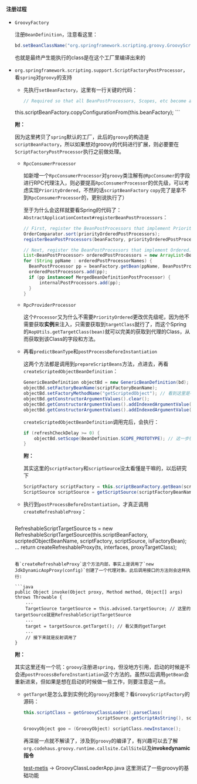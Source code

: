 #### 注册过程

- `GroovyFactory`

  注册`BeanDefinition`，注意看这里：
  
  ```java
  bd.setBeanClassName("org.springframework.scripting.groovy.GroovyScriptFactory");
  ```
  
  也就是最终产生能执行的class是在这个工厂里编译出来的


- `org.springframework.scripting.support.ScriptFactoryPostProcessor`，看`spring`对`groovy`的支持

	- 先执行`setBeanFactory`，这里有一行关键的代码：

	  ```java
	  // Required so that all BeanPostProcessors, Scopes, etc become available.
    this.scriptBeanFactory.copyConfigurationFrom(this.beanFactory);
	  ```
  
    **附：**
  
    因为这里拷贝了`spring`默认的工厂，此后的`groovy`的构造是`scriptBeanFactory`，所以如果想对groovy的代码进行扩展，则必要要在`ScriptFactoryPostProcessor`执行之前做处理。
  
    * `RpcConsumerProcessor`
  
      如新增一个`RpcConsumerProcessor`对`groovy`类注解有`@RpcConsumer`的字段进行RPC代理注入，则必要提高`RpcConsumerProcessor`的优先级，可以考虑实现`PriorityOrdered`，不然的话`scriptBeanFactory` `copy`完了是拿不到`RpcConsumerProcessor`的，更别说执行了）
  
      至于为什么会这样就要看Spring的代码了：`AbstractApplicationContext#registerBeanPostProcessors`：
  
      ```java
      // First, register the BeanPostProcessors that implement PriorityOrdered.
      OrderComparator.sort(priorityOrderedPostProcessors);
      registerBeanPostProcessors(beanFactory, priorityOrderedPostProcessors); // 所以必须要在下面ScriptFactoryPostProcessor构造之前把自定义的Processors优先注册进去
      
      // Next, register the BeanPostProcessors that implement Ordered.
      List<BeanPostProcessor> orderedPostProcessors = new ArrayList<BeanPostProcessor>();
      for (String ppName : orderedPostProcessorNames) {
      	BeanPostProcessor pp = beanFactory.getBean(ppName, BeanPostProcessor.class); // 这里就会构造ScriptFactoryPostProcessor并调用setBeanFactory
      	orderedPostProcessors.add(pp);
      	if (pp instanceof MergedBeanDefinitionPostProcessor) {
      		internalPostProcessors.add(pp);
      	}
      }
      ```
  
    * `RpcProviderProcessor`
  
      这个`Processor`又为什么不需要`PriorityOrdered`更改优先级呢，因为他不需要获取**实例**来注入，只需要获取到`targetClass`就行了，而这个Spring的`AopUtils.getTargetClass(bean)`就可以完美的获取到代理的Class，从而获取到该Class的字段和方法。
  
      
  
  - 再看`predictBeanType`和`postProcessBeforeInstantiation`
  
    这两个方法都是调用到`prepareScriptBeans`方法，点进去，再看`createScriptedObjectBeanDefinition`：
  
    ```java
    GenericBeanDefinition objectBd = new GenericBeanDefinition(bd); // 传进父bd，也就是一开始我们GroovyFactory构建的bd
    objectBd.setFactoryBeanName(scriptFactoryBeanName);
    objectBd.setFactoryMethodName("getScriptedObject"); // 看到这里是不是就和GroovyScriptFactor对应上啦
    objectBd.getConstructorArgumentValues().clear();
    objectBd.getConstructorArgumentValues().addIndexedArgumentValue(0, scriptSource);
    objectBd.getConstructorArgumentValues().addIndexedArgumentValue(1, interfaces);
    ```
  
    `createScriptedObjectBeanDefinition`调用完后，会执行：
  
    ```java
    if (refreshCheckDelay >= 0) {
    	objectBd.setScope(BeanDefinition.SCOPE_PROTOTYPE); // 这一步很重要，此后的脚本热替换要用到
    }
    ```
  
    **附：**
  
    其实这里的`scriptFactory`和`scriptSource`没太看懂是干嘛的，以后研究下
  
    ```java
    ScriptFactory scriptFactory = this.scriptBeanFactory.getBean(scriptFactoryBeanName, ScriptFactory.class);
    ScriptSource scriptSource = getScriptSource(scriptFactoryBeanName, scriptFactory.getScriptSourceLocator());
    ```
  
    
  
  - 执行到`postProcessBeforeInstantiation`，才真正调用`createRefreshableProxy`：
  
    ```java
  RefreshableScriptTargetSource ts = new RefreshableScriptTargetSource(this.scriptBeanFactory,
    		scriptedObjectBeanName, scriptFactory, scriptSource, isFactoryBean);
  ...
    return createRefreshableProxy(ts, interfaces, proxyTargetClass);
    ```
    
    看`createRefreshableProxy`这个方法内部，事实上是调用了`new JdkDynamicAopProxy(config)`创建了一个代理对象。此后调用接口的方法则会这样执行:
    
    ```java
    public Object invoke(Object proxy, Method method, Object[] args) throws Throwable {
        ...
        TargetSource targetSource = this.advised.targetSource; // 这里的targetSource就是RefreshableScriptTargetSource
        ...
        target = targetSource.getTarget(); // 看父类的getTarget
        ...
        // 接下来就是反射调用了
    }
    ```
    
    **附：**
    
    其实这里还有一个坑：`groovy`注册进`spring`，但没地方引用，启动的时候是不会进`postProcessBeforeInstantiation`这个方法的。虽然以后调用`getBean`会重新进来，但如果是想在启动的时候做一些工作，则要注意这一点。
    
    
    
  - `getTarget`是怎么拿到实例化的`groovy`对象呢？看`GroovyScriptFactory`的源码：
  
    ```java
    this.scriptClass = getGroovyClassLoader().parseClass(
    							scriptSource.getScriptAsString(), scriptSource.suggestedClassName());
    
    GroovyObject goo = (GroovyObject) scriptClass.newInstance();
    ```
  
    再深层一点就不解读了，涉及到`groovy`的编译了，有兴趣可以去了解`org.codehaus.groovy.runtime.callsite.CallSite`以及**invokedynamic指令**
  
    [test-metis](https://github.com/Ariescat/test-metis) -> GroovyClassLoaderApp.java 这里测试了一些groovy的基础功能